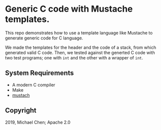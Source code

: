 # Generic C code with Mustache templates.

This repo demonstrates how to use a template language like Mustache to generate generic code for C language.

We made the templates for the header and the code of a stack, from which generated valid C code. Then, we tested against the generted C code with two test programs; one with `int` and the other with a wrapper of `int`.

## System Requirements

* A modern C compiler
* Make
* [mustach](https://gitlab.com/jobol/mustach)

## Copyright

2019, Michael Chen; Apache 2.0
